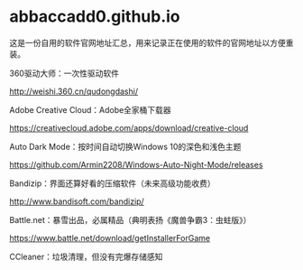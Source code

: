 # abbaccadd0.github.io
这是一份自用的软件官网地址汇总，用来记录正在使用的软件的官网地址以方便重装。

360驱动大师：一次性驱动软件

http://weishi.360.cn/qudongdashi/

Adobe Creative Cloud：Adobe全家桶下载器

https://creativecloud.adobe.com/apps/download/creative-cloud

Auto Dark Mode：按时间自动切换Windows 10的深色和浅色主题

https://github.com/Armin2208/Windows-Auto-Night-Mode/releases

Bandizip：界面还算好看的压缩软件（未来高级功能收费）

http://www.bandisoft.com/bandizip/

Battle.net：暴雪出品，必属精品（典明表扬《魔兽争霸3：虫蛀版》）

https://www.battle.net/download/getInstallerForGame

CCleaner：垃圾清理，但没有完爆存储感知

